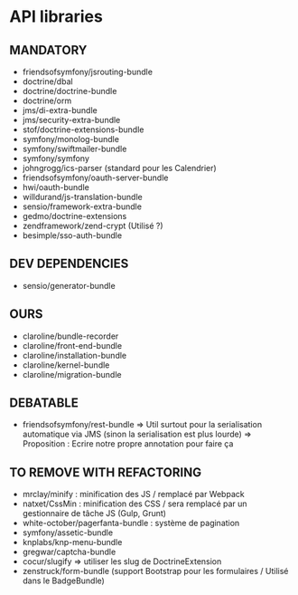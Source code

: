 # API libraries

## MANDATORY
- friendsofsymfony/jsrouting-bundle
- doctrine/dbal
- doctrine/doctrine-bundle
- doctrine/orm
- jms/di-extra-bundle
- jms/security-extra-bundle
- stof/doctrine-extensions-bundle
- symfony/monolog-bundle
- symfony/swiftmailer-bundle
- symfony/symfony
- johngrogg/ics-parser (standard pour les Calendrier)
- friendsofsymfony/oauth-server-bundle
- hwi/oauth-bundle
- willdurand/js-translation-bundle
- sensio/framework-extra-bundle
- gedmo/doctrine-extensions
- zendframework/zend-crypt (Utilisé ?)
- besimple/sso-auth-bundle


## DEV DEPENDENCIES
- sensio/generator-bundle


## OURS
- claroline/bundle-recorder
- claroline/front-end-bundle
- claroline/installation-bundle
- claroline/kernel-bundle
- claroline/migration-bundle


## DEBATABLE
- friendsofsymfony/rest-bundle
=> Util surtout pour la serialisation automatique via JMS (sinon la serialisation est plus lourde)
=> Proposition : Ecrire notre propre annotation pour faire ça


## TO REMOVE WITH REFACTORING
- mrclay/minify : minification des JS / remplacé par Webpack
- natxet/CssMin : minification des CSS / sera remplacé par un gestionnaire de tâche JS (Gulp, Grunt)
- white-october/pagerfanta-bundle : système de pagination
- symfony/assetic-bundle
- knplabs/knp-menu-bundle
- gregwar/captcha-bundle
- cocur/slugify => utiliser les slug de DoctrineExtension
- zenstruck/form-bundle (support Bootstrap pour les formulaires / Utilisé dans le BadgeBundle)
